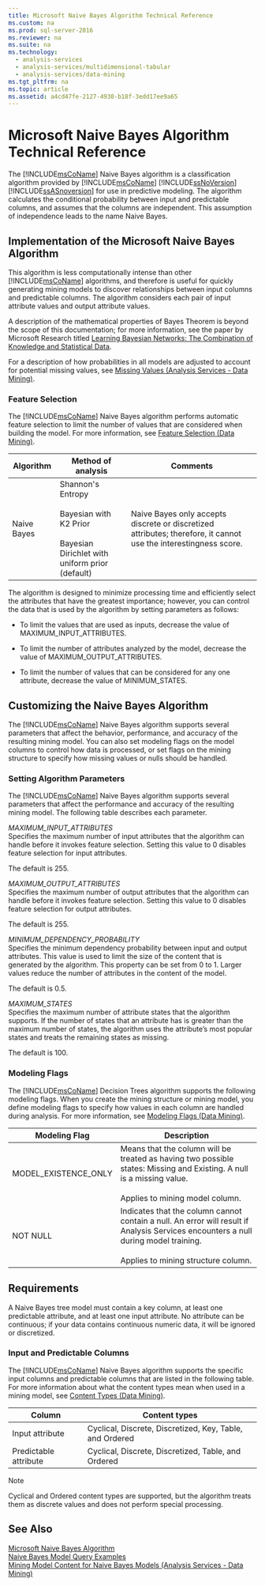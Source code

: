 ```yaml
---
title: Microsoft Naive Bayes Algorithm Technical Reference
ms.custom: na
ms.prod: sql-server-2016
ms.reviewer: na
ms.suite: na
ms.technology: 
  - analysis-services
  - analysis-services/multidimensional-tabular
  - analysis-services/data-mining
ms.tgt_pltfrm: na
ms.topic: article
ms.assetid: a4cd47fe-2127-4930-b18f-3edd17ee9a65
---
```

# Microsoft Naive Bayes Algorithm Technical Reference
  The [!INCLUDE[msCoName](../../Topics/TopicNameContainA/includes/msCoName_md.md)] Naive Bayes algorithm is a classification algorithm provided by [!INCLUDE[msCoName](../../Topics/TopicNameContainA/includes/msCoName_md.md)] [!INCLUDE[ssNoVersion](../../Topics/TopicNameContainA/includes/ssNoVersion_md.md)] [!INCLUDE[ssASnoversion](../../Topics/TopicNameContainA/includes/ssASnoversion_md.md)] for use in predictive modeling. The algorithm calculates the conditional probability between input and predictable columns, and assumes that the columns are independent. This assumption of independence leads to the name Naive Bayes.  
  
## Implementation of the Microsoft Naive Bayes Algorithm  
 This algorithm is less computationally intense than other [!INCLUDE[msCoName](../../Topics/TopicNameContainA/includes/msCoName_md.md)] algorithms, and therefore is useful for quickly generating mining models to discover relationships between input columns and predictable columns. The algorithm considers each pair of input attribute values and output attribute values.  
  
 A description of the mathematical properties of Bayes Theorem is beyond the scope of this documentation; for more information, see the paper by Microsoft Research titled [Learning Bayesian Networks: The Combination of Knowledge and Statistical Data](http://go.microsoft.com/fwlink/?LinkId=207029).  
  
 For a description of how probabilities in all models are adjusted to account for potential missing values, see [Missing Values &#40;Analysis Services - Data Mining&#41;](../../Topics/TopicNameNotContainA/Missing-Values--Analysis-Services---Data-Mining-.md).  
  
### Feature Selection  
 The [!INCLUDE[msCoName](../../Topics/TopicNameContainA/includes/msCoName_md.md)] Naive Bayes algorithm performs automatic feature selection to limit the number of values that are considered when building the model. For more information, see [Feature Selection &#40;Data Mining&#41;](../../Topics/TopicNameNotContainA/Feature-Selection--Data-Mining-.md).  
  
|Algorithm|Method of analysis|Comments|  
|---------------|------------------------|--------------|  
|Naive Bayes|Shannon's Entropy<br /><br /> Bayesian with K2 Prior<br /><br /> Bayesian Dirichlet with uniform prior (default)|Naive Bayes only accepts discrete or discretized attributes; therefore, it cannot use the interestingness score.|  
  
 The algorithm is designed to minimize processing time and efficiently select the attributes that have the greatest importance; however, you can control the data that is used by the algorithm by setting parameters as follows:  
  
-   To limit the values that are used as inputs, decrease the value of MAXIMUM_INPUT_ATTRIBUTES.  
  
-   To limit the number of attributes analyzed by the model, decrease the value of MAXIMUM_OUTPUT_ATTRIBUTES.  
  
-   To limit the number of values that can be considered for any one attribute, decrease the value of MINIMUM_STATES.  
  
## Customizing the Naive Bayes Algorithm  
 The [!INCLUDE[msCoName](../../Topics/TopicNameContainA/includes/msCoName_md.md)] Naive Bayes algorithm supports several parameters that affect the behavior, performance, and accuracy of the resulting mining model. You can also set modeling flags on the model columns to control how data is processed, or set flags on the mining structure to specify how missing values or nulls should be handled.  
  
### Setting Algorithm Parameters  
 The [!INCLUDE[msCoName](../../Topics/TopicNameContainA/includes/msCoName_md.md)] Naive Bayes algorithm supports several parameters that affect the performance and accuracy of the resulting mining model. The following table describes each parameter.  
  
 *MAXIMUM_INPUT_ATTRIBUTES*  
 Specifies the maximum number of input attributes that the algorithm can handle before it invokes feature selection. Setting this value to 0 disables feature selection for input attributes.  
  
 The default is 255.  
  
 *MAXIMUM_OUTPUT_ATTRIBUTES*  
 Specifies the maximum number of output attributes that the algorithm can handle before it invokes feature selection. Setting this value to 0 disables feature selection for output attributes.  
  
 The default is 255.  
  
 *MINIMUM_DEPENDENCY_PROBABILITY*  
 Specifies the minimum dependency probability between input and output attributes. This value is used to limit the size of the content that is generated by the algorithm. This property can be set from 0 to 1. Larger values reduce the number of attributes in the content of the model.  
  
 The default is 0.5.  
  
 *MAXIMUM_STATES*  
 Specifies the maximum number of attribute states that the algorithm supports. If the number of states that an attribute has is greater than the maximum number of states, the algorithm uses the attribute’s most popular states and treats the remaining states as missing.  
  
 The default is 100.  
  
### Modeling Flags  
 The [!INCLUDE[msCoName](../../Topics/TopicNameContainA/includes/msCoName_md.md)] Decision Trees algorithm supports the following modeling flags. When you create the mining structure or mining model, you define modeling flags to specify how values in each column are handled during analysis. For more information, see [Modeling Flags &#40;Data Mining&#41;](../../Topics/TopicNameNotContainA/Modeling-Flags--Data-Mining-.md).  
  
|Modeling Flag|Description|  
|-------------------|-----------------|  
|MODEL_EXISTENCE_ONLY|Means that the column will be treated as having two possible states: Missing and Existing. A null is a missing value.<br /><br /> Applies to mining model column.|  
|NOT NULL|Indicates that the column cannot contain a null. An error will result if Analysis Services encounters a null during model training.<br /><br /> Applies to mining structure column.|  
  
## Requirements  
 A Naive Bayes tree model must contain a key column, at least one predictable attribute, and at least one input attribute. No attribute can be continuous; if your data contains continuous numeric data, it will be ignored or discretized.  
  
### Input and Predictable Columns  
 The [!INCLUDE[msCoName](../../Topics/TopicNameContainA/includes/msCoName_md.md)] Naive Bayes algorithm supports the specific input columns and predictable columns that are listed in the following table. For more information about what the content types mean when used in a mining model, see [Content Types &#40;Data Mining&#41;](../../Topics/TopicNameNotContainA/Content-Types--Data-Mining-.md).  
  
|Column|Content types|  
|------------|-------------------|  
|Input attribute|Cyclical, Discrete, Discretized, Key, Table, and Ordered|  
|Predictable attribute|Cyclical, Discrete, Discretized, Table, and Ordered|  
  
> [!NOTE]  
>  Cyclical and Ordered content types are supported, but the algorithm treats them as discrete values and does not perform special processing.  
  
## See Also  
 [Microsoft Naive Bayes Algorithm](../../Topics/TopicNameNotContainA/Microsoft-Naive-Bayes-Algorithm.md)   
 [Naive Bayes Model Query Examples](../../Topics/TopicNameNotContainA/Naive-Bayes-Model-Query-Examples.md)   
 [Mining Model Content for Naive Bayes Models &#40;Analysis Services - Data Mining&#41;](../../Topics/TopicNameNotContainA/Mining-Model-Content-for-Naive-Bayes-Models--Analysis-Services---Data-Mining-.md)  
  
  